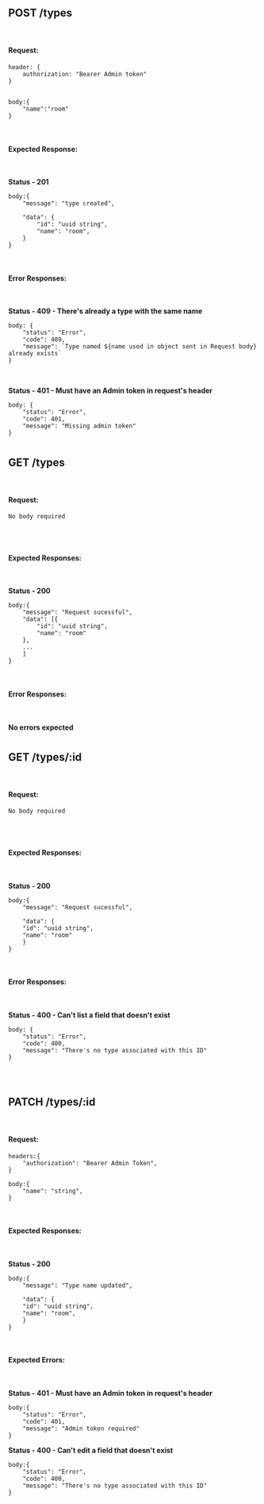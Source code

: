 ## POST /types

<br>

#### Request:

```
header: {
    authorization: "Bearer Admin token"
}

```

```

body:{
    "name":"room"
}
```

<br>

#### Expected Response:

<br>

**Status - 201**

```
body:{
    "message": "type created",

    "data": {
        "id": "uuid string",
        "name": "room",
    }
}
```

<br>

#### Error Responses:

<br>

**Status - 409 - There's already a type with the same name**

```
body: {
    "status": "Error",
    "code": 409,
    "message": `Type named ${name used in object sent in Request body} already exists`
}
```

<br>

**Status - 401 - Must have an Admin token in request's header**

```
body: {
    "status": "Error",
    "code": 401,
    "message": "Missing admin token"
}
```

#

## GET /types

<br>

#### Request:

```
No body required
```

<br>
<br>

#### Expected Responses:

<br>

**Status - 200**

```
body:{
    "message": "Request sucessful",
    "data": [{
        "id": "uuid string",
        "name": "room"
    },
    ...
    ]
}
```

<br>

#### Error Responses:

<br>

**No errors expected**

#

## GET /types/:id

<br>

#### Request:

```
No body required
```

<br>
<br>

#### Expected Responses:

<br>

**Status - 200**

```
body:{
    "message": "Request sucessful",

    "data": {
    "id": "uuid string",
    "name": "room"
    }
}
```

<br>

#### Error Responses:

<br>

**Status - 400 - Can't list a field that doesn't exist**

```
body: {
    "status": "Error",
    "code": 400,
    "message": "There's no type associated with this ID"
}
```

<br>

#

## PATCH /types/:id

<br>

#### Request:

```
headers:{
    "authorization": "Bearer Admin Token",
}
```

```
body:{
    "name": "string",
}
```

<br>

#### Expected Responses:

<br>

**Status - 200**

```
body:{
    "message": "Type name updated",

    "data": {
    "id": "uuid string",
    "name": "room",
    }
}
```

<br>

#### Expected Errors:

<br>

**Status - 401 - Must have an Admin token in request's header**

```
body:{
    "status": "Error",
    "code": 401,
    "message": "Admin token required"
}
```

**Status - 400 - Can't edit a field that doesn't exist**

```
body:{
    "status": "Error",
    "code": 400,
    "message": "There's no type associated with this ID"
}
```
